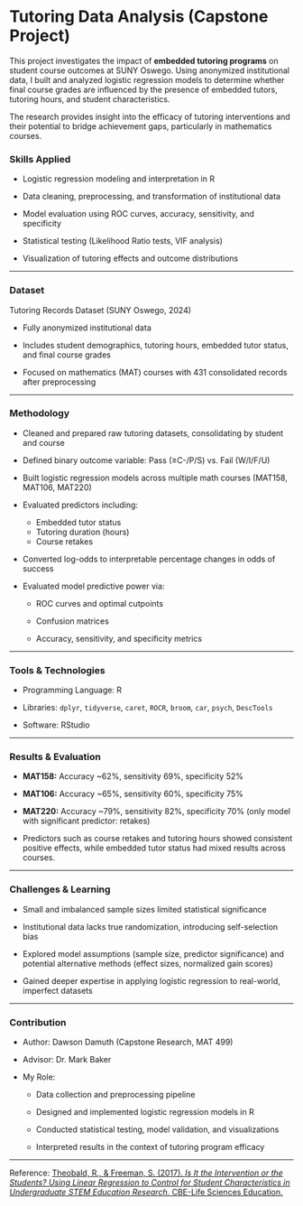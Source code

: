 # Tutoring Data Analysis (Capstone Project)

This project investigates the impact of **embedded tutoring programs** on student course outcomes at SUNY Oswego. Using anonymized institutional data, I built and analyzed logistic regression models to determine whether final course grades are influenced by the presence of embedded tutors, tutoring hours, and student characteristics.  

The research provides insight into the efficacy of tutoring interventions and their potential to bridge achievement gaps, particularly in mathematics courses.

### Skills Applied

- Logistic regression modeling and interpretation in R  

- Data cleaning, preprocessing, and transformation of institutional data  

- Model evaluation using ROC curves, accuracy, sensitivity, and specificity  

- Statistical testing (Likelihood Ratio tests, VIF analysis)  

- Visualization of tutoring effects and outcome distributions  

---

### Dataset
Tutoring Records Dataset (SUNY Oswego, 2024) 

- Fully anonymized institutional data  

- Includes student demographics, tutoring hours, embedded tutor status, and final course grades  

- Focused on mathematics (MAT) courses with 431 consolidated records after preprocessing  

---

### Methodology

- Cleaned and prepared raw tutoring datasets, consolidating by student and course  

- Defined binary outcome variable: Pass (≥C-/P/S) vs. Fail (W/I/F/U)

- Built logistic regression models across multiple math courses (MAT158, MAT106, MAT220)  

- Evaluated predictors including:
  - Embedded tutor status  
  - Tutoring duration (hours)  
  - Course retakes  

- Converted log-odds to interpretable percentage changes in odds of success  

- Evaluated model predictive power via:

  - ROC curves and optimal cutpoints  

  - Confusion matrices  

  - Accuracy, sensitivity, and specificity metrics  

---

### Tools & Technologies
- Programming Language: R  

- Libraries: `dplyr`, `tidyverse`, `caret`, `ROCR`, `broom`, `car`, `psych`, `DescTools`  

- Software: RStudio

---

### Results & Evaluation

- **MAT158:** Accuracy ~62%, sensitivity 69%, specificity 52%  

- **MAT106:** Accuracy ~65%, sensitivity 60%, specificity 75%  

- **MAT220:** Accuracy ~79%, sensitivity 82%, specificity 70% (only model with significant predictor: retakes)  

- Predictors such as course retakes and tutoring hours showed consistent positive effects, while embedded tutor status had mixed results across courses.  

---

### Challenges & Learning

- Small and imbalanced sample sizes limited statistical significance  

- Institutional data lacks true randomization, introducing self-selection bias  

- Explored model assumptions (sample size, predictor significance) and potential alternative methods (effect sizes, normalized gain scores)  

- Gained deeper expertise in applying logistic regression to real-world, imperfect datasets

---

### Contribution

- Author: Dawson Damuth (Capstone Research, MAT 499)  

- Advisor: Dr. Mark Baker  

- My Role:
  - Data collection and preprocessing pipeline

  - Designed and implemented logistic regression models in R  

  - Conducted statistical testing, model validation, and visualizations  

  - Interpreted results in the context of tutoring program efficacy  

---

Reference: [Theobald, R., & Freeman, S. (2017). *Is It the Intervention or the Students? Using Linear Regression to Control for Student Characteristics in Undergraduate STEM Education Research.* CBE-Life Sciences Education.](https://www.lifescied.org/doi/10.1187/cbe-13-07-0136)

